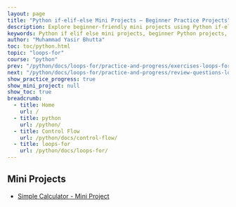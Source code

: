 ```yaml
---
layout: page
title: "Python if‑elif‑else Mini Projects – Beginner Practice Projects"
description: Explore beginner-friendly mini projects using Python if‑elif‑else statements. Apply conditional logic to real-world scenarios with hands-on coding challenges and practical examples.
keywords: Python if elif else mini projects, beginner Python projects, Python conditionals practice, if else coding projects, real-world Python logic examples, Python decision making projects, hands-on Python exercises
author: "Muhammad Yasir Bhutta"
toc: toc/python.html
topic: "loops-for"
course: "python"
prev: "/python/docs/loops-for/practice-and-progress/exercises-loops-for.html"
next: "/python/docs/loops-for/practice-and-progress/review-questions-loops-for.html"
show_practice_progress: true
show_mini_project: null
show_toc: true
breadcrumb:
  - title: Home
    url: /
  - title: python
    url: /python/
  - title: Control Flow
    url: /python/docs/control-flow/
  - title: loops-for
    url: /python/docs/loops-for/
---
```


## Mini Projects

- [Simple Calculator - Mini Project](../../../mini-projects/simple-calculator-python-mini-project.md)